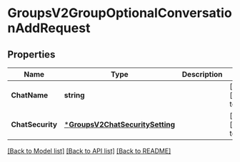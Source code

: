 # GroupsV2GroupOptionalConversationAddRequest

## Properties
Name | Type | Description | Notes
------------ | ------------- | ------------- | -------------
**ChatName** | **string** |  | [optional] [default to null]
**ChatSecurity** | [***GroupsV2ChatSecuritySetting**](GroupsV2.ChatSecuritySetting.md) |  | [optional] [default to null]

[[Back to Model list]](../README.md#documentation-for-models) [[Back to API list]](../README.md#documentation-for-api-endpoints) [[Back to README]](../README.md)


